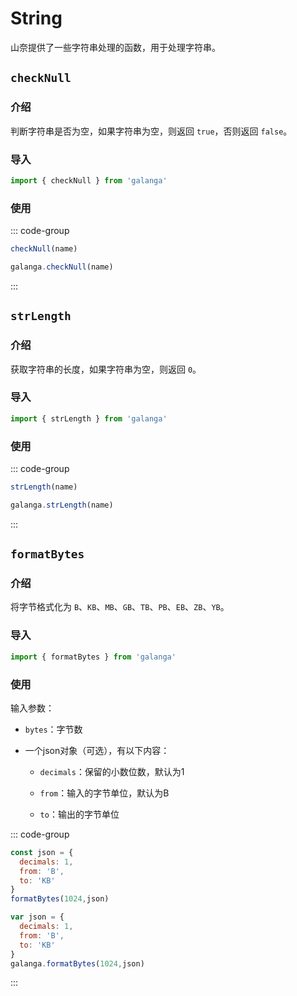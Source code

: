 # String

山奈提供了一些字符串处理的函数，用于处理字符串。

## `checkNull`

### 介绍

判断字符串是否为空，如果字符串为空，则返回 `true`，否则返回 `false`。

### 导入

```js
import { checkNull } from 'galanga'
```

### 使用

::: code-group

```js [NPM]
checkNull(name)
```

```js [HTML]
galanga.checkNull(name)
```

:::

## `strLength`

### 介绍

获取字符串的长度，如果字符串为空，则返回 `0`。

### 导入

```js
import { strLength } from 'galanga'
```

### 使用

::: code-group

```js [NPM]
strLength(name)
```

```js [HTML]
galanga.strLength(name)
```

:::

## `formatBytes`

### 介绍

将字节格式化为 `B`、`KB`、`MB`、`GB`、`TB`、`PB`、`EB`、`ZB`、`YB`。

### 导入

```js
import { formatBytes } from 'galanga'
```

### 使用

输入参数：

- `bytes`：字节数

- 一个json对象（可选），有以下内容：

  - `decimals`：保留的小数位数，默认为1

  - `from`：输入的字节单位，默认为B

  - `to`：输出的字节单位

::: code-group

```js [NPM]
const json = {
  decimals: 1,
  from: 'B',
  to: 'KB'
}
formatBytes(1024,json)
```

```js [HTML]
var json = {
  decimals: 1,
  from: 'B',
  to: 'KB'
}
galanga.formatBytes(1024,json)
```

:::